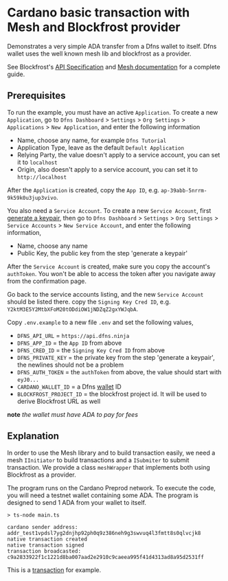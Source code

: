 # Cardano basic transaction with Mesh and Blockfrost provider

Demonstrates a very simple ADA transfer from a Dfns wallet to itself. Dfns wallet uses the well known mesh lib and blockfrost as a provider.

See Blockfrost's [API Specification](https://blockfrost.dev/) and [Mesh documentation](https://meshjs.dev/apis/transaction) for a complete guide.

## Prerequisites

To run the example, you must have an active `Application`. To create a new `Application`, go to `Dfns Dashboard` > `Settings` > `Org Settings` > `Applications` > `New Application`, and enter the following information

- Name, choose any name, for example `Dfns Tutorial`
- Application Type, leave as the default `Default Application`
- Relying Party, the value doesn't apply to a service account, you can set it to `localhost`
- Origin, also doesn't apply to a service account, you can set it to `http://localhost`

After the `Application` is created, copy the `App ID`, e.g. `ap-39abb-5nrrm-9k59k0u3jup3vivo`.

You also need a `Service Account`. To create a new `Service Account`, first [generate a keypair](https://docs.dfns.co/dfns-docs/advanced-topics/authentication/credentials/generate-a-key-pair), then go to `Dfns Dashboard` > `Settings` > `Org Settings` > `Service Accounts` > `New Service Account`, and enter the following information,

- Name, choose any name
- Public Key, the public key from the step 'generate a keypair'

After the `Service Account` is created, make sure you copy the account's `authToken`. You won't be able to access the token after you navigate away from the confirmation page.

Go back to the service accounts listing, and the new `Service Account` should be listed there. copy the `Signing Key Cred ID`, e.g. `Y2ktM3E5Y2MtbXFoM20tODdiOW1jNDZqZ2gxYWJqbA`.

Copy `.env.example` to a new file `.env` and set the following values,

- `DFNS_API_URL` = `https://api.dfns.ninja`
- `DFNS_APP_ID` = the `App ID` from above
- `DFNS_CRED_ID` = the `Signing Key Cred ID` from above
- `DFNS_PRIVATE_KEY` = the private key from the step 'generate a keypair', the newlines should not be a problem
- `DFNS_AUTH_TOKEN` = the `authToken` from above, the value should start with `eyJ0...`
- `CARDANO_WALLET_ID` = a Dfns [wallet](https://docs.dfns.co/dfns-docs/api-docs/beta-wallets-api-and-nfts/create-wallet) ID
- `BLOCKFROST_PROJECT_ID` = the blockfrost project id. It will be used to derive Blockfrost URL as well


**note** _the wallet must have ADA to pay for fees_

## Explanation

In order to use the Mesh library and to build transaction easily, we need a mesh `IInitiator` to build transactions and a `ISubmiter` to submit transaction. We provide a class `meshWrapper` that implements both using Blockfrost as a provider.

The program runs on the Cardano Preprod network. To execute the code, you will need a testnet wallet containing some ADA. The program is designed to send 1 ADA from your wallet to itself.

```shell
> ts-node main.ts

cardano sender address: addr_test1vpdsl7yg2dnjhp92ph0q9z386neh9g3swvuq4l3fmtt8s0qlvcjk8
native transaction created
native transaction signed
transaction broadcasted: c9a2833922f1c1221d8ba007aad2e2910c9caeea995f41d4313ad8a95d2531ff
```

This is a [transaction](https://preprod.cardanoscan.io/transaction/77310c03f611cf00ceefd09ceeb00ae2aac72a93c07b415d18fbd852118ba59f?tab=utxo) for example.
